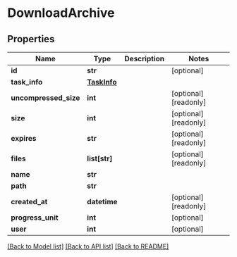 # DownloadArchive

## Properties

Name | Type | Description | Notes
------------ | ------------- | ------------- | -------------
**id** | **str** |  | [optional] 
**task_info** | [**TaskInfo**](TaskInfo.md) |  | 
**uncompressed_size** | **int** |  | [optional] [readonly] 
**size** | **int** |  | [optional] [readonly] 
**expires** | **str** |  | [optional] [readonly] 
**files** | **list[str]** |  | [optional] [readonly] 
**name** | **str** |  | 
**path** | **str** |  | 
**created_at** | **datetime** |  | [optional] [readonly] 
**progress_unit** | **int** |  | [optional] 
**user** | **int** |  | [optional] 

[[Back to Model list]](../#documentation-for-models) [[Back to API list]](../#documentation-for-api-endpoints) [[Back to README]](../)


